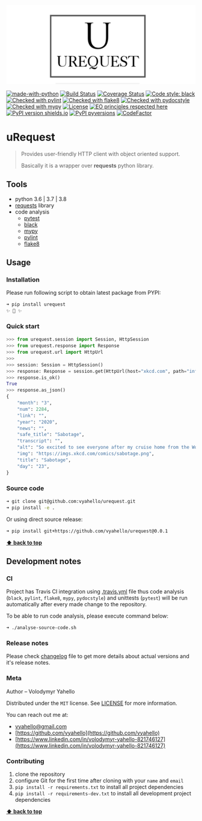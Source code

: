 ![Screenshot](icon.png)

[![made-with-python](https://img.shields.io/badge/Made%20with-Python-1f425f.svg)](https://www.python.org/)
[![Build Status](https://travis-ci.org/vyahello/urequest.svg?branch=master)](https://travis-ci.org/vyahello/urequest)
[![Coverage Status](https://coveralls.io/repos/github/vyahello/urequest/badge.svg?branch=master)](https://coveralls.io/github/vyahello/urequest?branch=master)
[![Code style: black](https://img.shields.io/badge/code%20style-black-000000.svg)](https://github.com/psf/black)
[![Checked with pylint](https://img.shields.io/badge/pylint-checked-blue)](https://www.pylint.org)
[![Checked with flake8](https://img.shields.io/badge/flake8-checked-blue)](http://flake8.pycqa.org/)
[![Checked with pydocstyle](https://img.shields.io/badge/pydocstyle-checked-yellowgreen)](http://www.pydocstyle.org/)
[![Checked with mypy](http://www.mypy-lang.org/static/mypy_badge.svg)](http://mypy-lang.org/)
[![License](https://img.shields.io/badge/license-MIT-green.svg)](LICENSE.md)
[![EO principles respected here](https://www.elegantobjects.org/badge.svg)](https://www.elegantobjects.org)
[![PyPI version shields.io](https://img.shields.io/pypi/v/urequest.svg)](https://pypi.python.org/pypi/urequest/)
[![PyPI pyversions](https://img.shields.io/pypi/pyversions/urequest.svg)](https://pypi.python.org/pypi/urequest/)
[![CodeFactor](https://www.codefactor.io/repository/github/vyahello/urequest/badge)](https://www.codefactor.io/repository/github/vyahello/urequest)

# uRequest

> Provides user-friendly HTTP client with object oriented support.
>
> Basically it is a wrapper over **requests** python library.

## Tools

- python 3.6 | 3.7 | 3.8
- [requests](https://requests.readthedocs.io/en/master) library
- code analysis
  - [pytest](https://pypi.org/project/pytest/)
  - [black](https://black.readthedocs.io/en/stable/)
  - [mypy](http://mypy.readthedocs.io/en/latest)
  - [pylint](https://www.pylint.org/)
  - [flake8](http://flake8.pycqa.org/en/latest/)

## Usage

### Installation

Please run following script to obtain latest package from PYPI:
```bash
➜ pip install urequest
✨ 🍰 ✨
```
### Quick start

```python
>>> from urequest.session import Session, HttpSession
>>> from urequest.response import Response
>>> from urequest.url import HttpUrl
>>>
>>> session: Session = HttpSession()
>>> response: Response = session.get(HttpUrl(host="xkcd.com", path="info.0.json"))
>>> response.is_ok()
True
>>> response.as_json()
{
    "month": "3",
    "num": 2284,
    "link": "",
    "year": "2020",
    "news": "",
    "safe_title": "Sabotage",
    "transcript": "",
    "alt": "So excited to see everyone after my cruise home from the World Handshake Championships!",
    "img": "https://imgs.xkcd.com/comics/sabotage.png",
    "title": "Sabotage",
    "day": "23",
}
```
### Source code

```bash
➜ git clone git@github.com:vyahello/urequest.git
➜ pip install -e .
```

Or using direct source release:
```bash
➜ pip install git+https://github.com/vyahello/urequest@0.0.1
```
**[⬆ back to top](#urequest)**

## Development notes

### CI

Project has Travis CI integration using [.travis.yml](.travis.yml) file thus code analysis (`black`, `pylint`, `flake8`, `mypy`, `pydocstyle`) and unittests (`pytest`) will be run automatically after every made change to the repository.

To be able to run code analysis, please execute command below:
```bash
➜ ./analyse-source-code.sh
```
### Release notes

Please check [changelog](CHANGELOG.md) file to get more details about actual versions and it's release notes.

### Meta

Author – Volodymyr Yahello

Distributed under the `MIT` license. See [LICENSE](LICENSE.md) for more information.

You can reach out me at:
* [vyahello@gmail.com](vyahello@gmail.com)
* [https://github.com/vyahello](https://github.com/vyahello)
* [https://www.linkedin.com/in/volodymyr-yahello-821746127](https://www.linkedin.com/in/volodymyr-yahello-821746127)

### Contributing
1. clone the repository
2. configure Git for the first time after cloning with your `name` and `email`
3. `pip install -r requirements.txt` to install all project dependencies
4. `pip install -r requirements-dev.txt` to install all development project dependencies

**[⬆ back to top](#urequest)**
